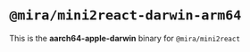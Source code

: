 # `@mira/mini2react-darwin-arm64`

This is the **aarch64-apple-darwin** binary for `@mira/mini2react`
